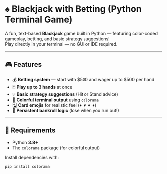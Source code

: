 # ♠️ Blackjack with Betting (Python Terminal Game)

A fun, text-based **Blackjack** game built in Python — featuring color-coded gameplay, betting, and basic strategy suggestions!  
Play directly in your terminal — no GUI or IDE required.

---

## 🎮 Features

- 💰 **Betting system** — start with \$500 and wager up to \$500 per hand  
- 🃏 **Play up to 3 hands** at once  
- 💡 **Basic strategy suggestions** (Hit or Stand advice)  
- 🎨 **Colorful terminal output** using `colorama`
- 🂡 **Card emojis** for realistic feel (`♠ ♥ ♣ ♦`)
- 🏦 **Persistent bankroll logic** (lose when you run out!)

---

## 🧩 Requirements

- Python **3.8+**
- The `colorama` package (for colorful output)

Install dependencies with:

```bash
pip install colorama

